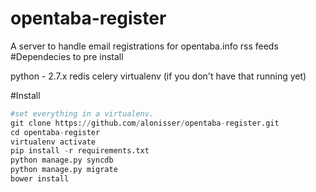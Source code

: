 opentaba-register
=================

A server to handle email registrations for opentaba.info rss feeds
#Dependecies to pre install

python - 2.7.x
redis
celery
virtualenv (if you don't have that running yet)


#Install

```python
#set everything in a virtualenv.
git clone https://github.com/alonisser/opentaba-register.git
cd opentaba-register
virtualenv activate
pip install -r requirements.txt
python manage.py syncdb
python manage.py migrate
bower install
```
